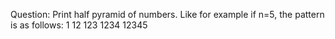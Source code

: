 Question: Print half pyramid of numbers.
Like for example if n=5, the pattern is as follows:
1 
12
123
1234
12345